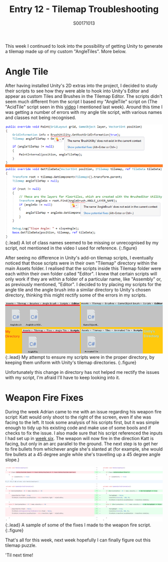 ﻿---
layout: post
title: Entry 12 - Tilemap Troubleshooting
description: >
  A continuation on my search for knowledge in generating custom tilemaps, as well as a small note on fixing Katt's weapon fire mechanic.
author: S00171013
---

This week I continued to look into the possibility of getting Unity to generate a tilemap made up of my custom 
"AngleTiles". More below.

# Angle Tile

After having installed Unity's 2D extras into the project, I decided to study their scripts to see how they were 
able to hook into Unity's Editor and appear as custom Tiles and Brushes in the Tilemap Editor. The scripts didn't 
seem much different from the script I based my "AngleTile" script on (The "AcidTile" script seen in this [video](https://youtu.be/C_zKWMzJNLY) I 
mentioned last week). Around this time I was getting a number of errors with my angle tile script, with various 
names and classes not being recognised.

![Angle Tile Errors](/assets/img/post_images/jack_images/week-12-angletile-errors.png){:.lead}
A lot of class names seemed to be missing or unrecognised by my script, not mentioned in the video I used for reference.
{:.figure}

After seeing no difference in Unity's add-on tilemap scripts, I eventually noticed that those scripts were in 
their own "Tilemap" directory within the main Assets folder. I realised that the scripts inside this Tilemap folder
were each within their own folder called "Editor". I knew that certain scripts will only work if they are within a
folder of a particular name, like "Assembly" or, as previously mentioned, "Editor". I decided to try placing my 
scripts for the angle tile and the angle brush into a similar directory to Unity's chosen directory, thinking this 
might rectify some of the errors in my scripts.

![A Uniform Directory](/assets/img/post_images/jack_images/week-12-tile-directory.png){:.lead}
My attempt to ensure my scripts were in the proper directory, by keeping them uniform with Unity's tilemap directories.
{:.figure}

Unfortunately this change in directory has not helped me rectify the issues with my script, I'm afraid I'll have 
to keep looking into it.

# Weapon Fire Fixes

During the week Adrian came to me with an issue regarding his weapon fire script: Katt would only shoot to the 
right of the screen, even if she was facing to the left. It took some analysis of his scripts first, but it was 
simple enough to tidy up his existing code and make use of some bools and if checks to fix the issue. I also made 
sure that his script referenced the inputs I had set up in [week six](https://teamviteza.github.io/jack/2019-05-17-entry-vi/).
The weapon will now fire in the direction Katt is facing, but only in an arc parallel to the ground. The next step 
is to get her to fire bullets from whichever angle she's slanted at (for example, she would fire bullets at a 45 
degree angle while she's travelling up a 45 degree angle slope.)

![Weapon Fire Improvements](/assets/img/post_images/jack_images/week-12-weapon-fire-improved.png){:.lead}
A sample of some of the fixes I made to the weapon fire script.
{:.figure}

That's all for this week, next week hopefully I can finally figure out this tilemap puzzle.

'Til next time!